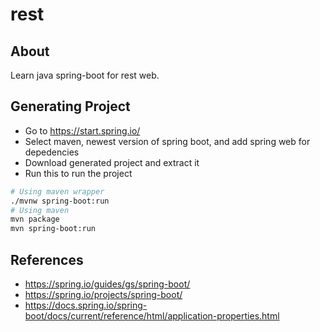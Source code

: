 # rest

## About

Learn java spring-boot for rest web.

## Generating Project

- Go to https://start.spring.io/
- Select maven, newest version of spring boot, and add spring web for depedencies
- Download generated project and extract it
- Run this to run the project

```sh
# Using maven wrapper
./mvnw spring-boot:run
# Using maven
mvn package
mvn spring-boot:run
```

## References

- https://spring.io/guides/gs/spring-boot/
- https://spring.io/projects/spring-boot/
- https://docs.spring.io/spring-boot/docs/current/reference/html/application-properties.html
